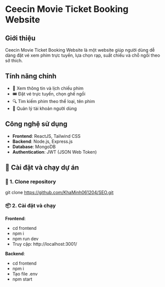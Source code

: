 # Ceecin Movie Ticket Booking Website

## Giới thiệu
Ceecin Movie Ticket Booking Website là một website giúp người dùng dễ dàng đặt vé xem phim trực tuyến, lựa chọn rạp, suất chiếu và chỗ ngồi theo sở thích.

## Tính năng chính
- 📅 Xem thông tin và lịch chiếu phim
- 🎟 Đặt vé trực tuyến, chọn ghế ngồi
- 🔍 Tìm kiếm phim theo thể loại, tên phim
- 👤 Quản lý tài khoản người dùng
  
## Công nghệ sử dụng
- **Frontend**: ReactJS, Tailwind CSS
- **Backend**: Node.js, Express.js
- **Database**: MongoDB
- **Authentication**: JWT (JSON Web Token)

## 🚀 Cài đặt và chạy dự án
### 🔧 1. Clone repository
git clone https://github.com/KhaMinh061204/SEO.git
### 📦 2. Cài đặt và chạy
**Frontend**: 
- cd frontend
- npm i
- npm run dev
- Truy cập: http://localhost:3001/

**Backend**:
- cd frontend
- npm i
- Tạo file .env
- npm start
